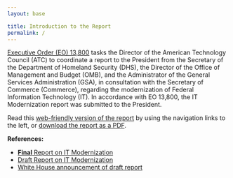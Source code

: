 ```yaml
---
layout: base

title: Introduction to the Report
permalink: /
---
```


[Executive Order (EO) 13,800][1] tasks the Director of the American Technology Council (ATC) to coordinate a report to the President from the Secretary of the Department of Homeland Security (DHS), the Director of the Office of Management and Budget (OMB), and the Administrator of the General Services Administration (GSA), in consultation with the Secretary of Commerce (Commerce), regarding the modernization of Federal Information Technology (IT). In accordance with EO 13,800, the IT Modernization report was submitted to the President.

Read this [web-friendly version of the report](/report/preface/) by using the navigation links to the left, or <a target="_blank" href="{{ site.report_url }}">download the report as a PDF</a>.

**References:**

* <a href="{{ site.report_url }}">**Final** Report on IT Modernization</a>
* <a href="{{ site.draft_url }}">Draft Report on IT Modernization</a>
* [White House announcement of draft report](https://www.whitehouse.gov/blog/2017/08/30/it-modernization)

[1]: https://www.whitehouse.gov/the-press-office/2017/05/11/presidential-executive-order-strengthening-cybersecurity-federal
